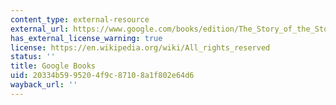 ```yaml
---
content_type: external-resource
external_url: https://www.google.com/books/edition/The_Story_of_the_Stone_The_Debt_of_Tears/Id6qXqk2UOEC?hl=en&gbpv=1
has_external_license_warning: true
license: https://en.wikipedia.org/wiki/All_rights_reserved
status: ''
title: Google Books
uid: 20334b59-9520-4f9c-8710-8a1f802e64d6
wayback_url: ''
---
```

